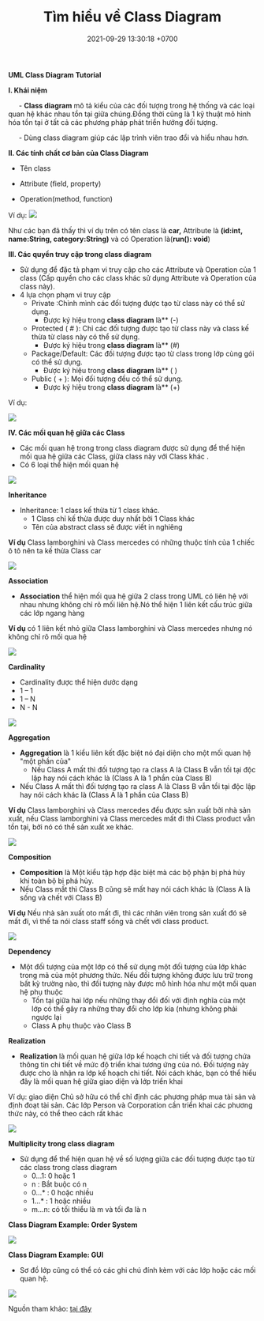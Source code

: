 ﻿---
layout: post
title:  "Tìm hiểu về Class Diagram"
date:   2021-09-29 13:30:18 +0700
categories: jekyll update
---

**UML Class Diagram Tutorial**

**I. Khái niệm**

`	`- **Class diagram** mô tả kiểu của các đối tượng trong hệ thống và các loại quan hệ khác nhau tồn tại giữa chúng.Đồng thời cũng là 1 kỹ thuật mô hình hóa tồn tại ở tất cả các phương pháp phát triển hướng đối tượng.

`	`- Dùng class diagram giúp các lập trình viên trao đổi và hiểu nhau hơn.

**II. Các tính chất cơ bản của Class Diagram**

+ Tên class

+ Attribute (field, property)

+ Operation(method, function)

Ví dụ:
![](https://raw.githubusercontent.com/QuocDang0704/QuocDang0704.github.io/master/docs/_posts/Class/Aspose.Words.19cf09df-737a-4d9f-b87d-cbf7d845f5c3.001.png)

Như các bạn đã thấy thì ví dụ trên có tên class là **car,** Attribute là **(id:int, name:String, category:String)** và có Operation là(**run(): void**)

**III. Các quyền truy cập trong class diagram**

- Sử dụng để đặc tả phạm vi truy cập cho các Attribute và Operation của 1 class (Cấp quyền cho các class khác sử dụng Attribute và Operation của class này).
- 4 lựa chọn phạm vi truy cập 
  - Private :Chỉnh mình các đối tượng được tạo từ class này có thể sử dụng.
    - Được ký hiệu trong **class diagram** là** (-)
  - Protected ( # ): Chỉ các đối tượng được tạo từ class này và class kế thừa từ class này có thể sử dụng.
    - Được ký hiệu trong **class diagram** là** (#)
  - Package/Default: Các đối tượng được tạo từ class trong lớp cùng gói có thể sử dụng.
    - Được ký hiệu trong **class diagram** là** ( )
  - Public ( + ): Mọi đối tượng đều có thể sử dụng.
    - Được ký hiệu trong **class diagram** là** (+)

Ví dụ:

![](Aspose.Words.19cf09df-737a-4d9f-b87d-cbf7d845f5c3.002.png)

**IV. Các mối quan hệ giữa các Class**

- Các mối quan hệ trong trong class diagram được sử dụng để thể hiện mối qua hệ giữa các Class, giữa class này với Class khác .
- Có 6 loại thể hiện mối quan hệ

![](Aspose.Words.19cf09df-737a-4d9f-b87d-cbf7d845f5c3.003.png)

**Inheritance**  

- Inheritance: 1 class kế thừa từ 1 class khác.
  - 1 Class chỉ kế thừa được duy nhất bởi 1 Class khác
  - Tên của  abstract class  sẽ được viết in nghiêng

**Ví dụ** Class lamborghini và Class mercedes có những thuộc tính của 1 chiếc ô tô nên ta kế thừa Class car

![](Aspose.Words.19cf09df-737a-4d9f-b87d-cbf7d845f5c3.004.png)


**Association**

- **Association** thể hiện mối qua hệ giữa 2 class trong UML có liên hệ với nhau nhưng không chỉ rõ mối liên hệ.Nó thể hiện 1 liên kết cấu trúc giữa các lớp ngang hàng

**Ví dụ** có 1 liên kết nhỏ giữa Class lamborghini và Class mercedes nhưng nó không chỉ rõ mối qua hệ 

![](Aspose.Words.19cf09df-737a-4d9f-b87d-cbf7d845f5c3.005.png)


**Cardinality**

- Cardinality được thể hiện dước dạng 
- 1 – 1
- 1 – N
- N - N

![](Aspose.Words.19cf09df-737a-4d9f-b87d-cbf7d845f5c3.006.png)

**Aggregation**

- **Aggregation** là 1 kiểu liên kết đặc biệt nó đại diện cho một mối quan hệ "một phần của"
  - Nếu Class A mất thì đối tượng tạo ra class A là Class B vẫn tồi tại độc lập hay nói cách khác là (Class A là 1 phần của Class B)
- Nếu Class A mất thì đối tượng tạo ra class A là Class B vẫn tồi tại độc lập hay nói cách khác là (Class A là 1 phần của Class B)

**Ví dụ**  Class lamborghini và Class mercedes đểu được sản xuất bởi nhà sản xuất, nếu Class lamborghini và Class mercedes mất đi thì Class product vẫn tồn tại, bởi nó có thể sản xuất xe khác.

![](Aspose.Words.19cf09df-737a-4d9f-b87d-cbf7d845f5c3.007.png)

**Composition**

- **Composition** là Một kiểu tập hợp đặc biệt mà các bộ phận bị phá hủy khi toàn bộ bị phá hủy.
- Nếu Class mất thì Class B cũng sẽ mất hay nói cách khác là (Class A là sống và chết  với Class B)

**Ví dụ** Nếu nhà sản xuất oto mất đi, thì các nhân viên trong sản xuất đó sẽ mất đi, vì thế ta nói class staff sống và chết với class product.

![](Aspose.Words.19cf09df-737a-4d9f-b87d-cbf7d845f5c3.008.png)

**Dependency**

- Một đối tượng của một lớp có thể sử dụng một đối tượng của lớp khác trong mã của một phương thức. Nếu đối tượng không được lưu trữ trong bất kỳ trường nào, thì đối tượng này được mô hình hóa như một mối quan hệ phụ thuộc
  - Tồn tại giữa hai lớp nếu những thay đổi đối với định nghĩa của một lớp có thể gây ra những thay đổi cho lớp kia (nhưng không phải ngược lại
  - Class A phụ thuộc vào Class B

**Realization**

- **Realization** là mối quan hệ giữa lớp kế hoạch chi tiết và đối tượng chứa thông tin chi tiết về mức độ triển khai tương ứng của nó. Đối tượng này được cho là nhận ra lớp kế hoạch chi tiết. Nói cách khác, bạn có thể hiểu đây là mối quan hệ giữa giao diện và lớp triển khai

Ví dụ: giao diện Chủ sở hữu có thể chỉ định các phương pháp mua tài sản và định đoạt tài sản. Các lớp Person và Corporation cần triển khai các phương thức này, có thể theo cách rất khác

![](Aspose.Words.19cf09df-737a-4d9f-b87d-cbf7d845f5c3.009.png)

**Multiplicity trong class diagram**

- Sử dụng để thể hiện quan hệ về số lượng giữa các đối tượng được tạo từ các class trong class diagram
  - 0...1: 0 hoặc 1
  - n : Bắt buộc có n
  - 0...\* : 0 hoặc nhiều
  - 1...\* : 1 hoặc nhiều
  - m...n: có tối thiểu là m và tối đa là n

**Class Diagram Example: Order System**

![](Aspose.Words.19cf09df-737a-4d9f-b87d-cbf7d845f5c3.010.png)

**Class Diagram Example: GUI**

- Sơ đồ lớp cũng có thể có các ghi chú đính kèm với các lớp hoặc các mối quan hệ.

![](Aspose.Words.19cf09df-737a-4d9f-b87d-cbf7d845f5c3.011.png)

Nguồn tham khảo: [tại đây](https://www.visual-paradigm.com/guide/uml-unified-modeling-language/uml-class-diagram-tutorial/)

